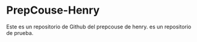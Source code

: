 # PrepCouse-Henry
Este es un repositorio de Github del prepcouse de henry. es un repositorio de prueba.

